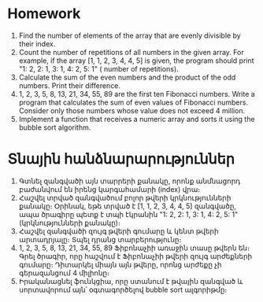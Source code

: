 # Homework  

1. Find the number of elements of the array that are evenly divisible by their index.  
2. Count the number of repetitions of all numbers in the given array. For example, if the array [1, 1, 2, 3, 4, 4, 5] is given, the program should print "1: 2, 2: 1, 3: 1, 4: 2, 5: 1" ( number of repetitions).  
3. Calculate the sum of the even numbers and the product of the odd numbers. Print their difference.  
4. 1, 2, 3, 5, 8, 13, 21, 34, 55, 89 are the first ten Fibonacci numbers. Write a program that calculates the sum of even values of Fibonacci numbers. Consider only those numbers whose value does not exceed 4 million.  
5. Implement a function that receives a numeric array and sorts it using the bubble sort algorithm.  

# Տնային հանձնարարություններ  

1. Գտնել զանգվածի այն տարրերի քանակը, որոնք անմնացորդ բաժանվում են իրենց կարգահամարի (index) վրա։  
2. Հաշվել տրված զանգվածում բոլոր թվերի կրկնությունների քանակը։ Օրինակ, եթե տրված է [1, 1, 2, 3, 4, 4, 5] զանգվածը, ապա ծրագիրը պետք է տպի էկրանին "1: 2, 2: 1, 3: 1, 4: 2, 5: 1" (կրկնությունների քանակը)։  
3. Հաշվել զանգվածի զույգ թվերի գումարը և կենտ թվերի արտադրյալը։ Տպել դրանց տարբերությունը։  
4. 1, 2, 3, 5, 8, 13, 21, 34, 55, 89 Ֆիբոնաչիի առաջին տասը թվերն են։ Գրել ծրագիր, որը հաշվում է Ֆիբոնաչիի թվերի զույգ արժեքների գումարը։ Դիտարկել միայն այն թվերը, որոնց արժեքը չի գերազանցում 4 միլիոնը։  
5. Իրականացնել ֆունկցիա, որը ստանում է թվային զանգված և սորտավորում այն՝ օգտագործելով bubble sort ալգորիթմը։  
